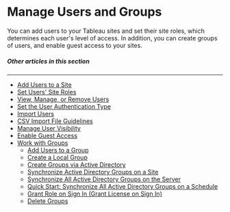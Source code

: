 

Manage Users and Groups
=======================
You can add users to your Tableau sites and set their site roles, which
determines each user\'s level of access. In addition, you can create
groups of users, and enable guest access to your sites.

##### Other articles in this section
---------------------------------------------------------------------------------------------------


-   [Add Users to a
    Site](https://help.tableau.com/current/server/en-us/sites_addusers.htm)
-   [Set Users\' Site
    Roles](https://help.tableau.com/current/server/en-us/users_site_roles.htm)
-   [View, Manage, or Remove
    Users](https://help.tableau.com/current/server/en-us/users_view.htm)
-   [Set the User Authentication
    Type](https://help.tableau.com/current/server/en-us/users_set_auth_type.htm)
-   [Import
    Users](https://help.tableau.com/current/server/en-us/users_import.htm)
-   [CSV Import File
    Guidelines](https://help.tableau.com/current/server/en-us/csvguidelines.htm)
-   [Manage User
    Visibility](https://help.tableau.com/current/server/en-us/user_visibility.htm)
-   [Enable Guest
    Access](https://help.tableau.com/current/server/en-us/users_guest.htm)
-   [Work with
    Groups](https://help.tableau.com/current/server/en-us/groups.htm)
    -   [Add Users to a
        Group](https://help.tableau.com/current/server/en-us/users_add_group.htm)
    -   [Create a Local
        Group](https://help.tableau.com/current/server/en-us/groups_create_local.htm)
    -   [Create Groups via Active
        Directory](https://help.tableau.com/current/server/en-us/groups_create_ad.htm)
    -   [Synchronize Active Directory Groups on a
        Site](https://help.tableau.com/current/server/en-us/groups_create_adsync.htm)
    -   [Synchronize All Active Directory Groups on the
        Server](https://help.tableau.com/current/server/en-us/groups_globalsync.htm)
    -   [Quick Start: Synchronize All Active Directory Groups on a
        Schedule](https://help.tableau.com/current/server/en-us/qs_ad_group_sync.htm)
    -   [Grant Role on Sign In (Grant License on Sign
        In)](https://help.tableau.com/current/server/en-us/grant_role.htm)
    -   [Delete
        Groups](https://help.tableau.com/current/server/en-us/groups_delete.htm)

